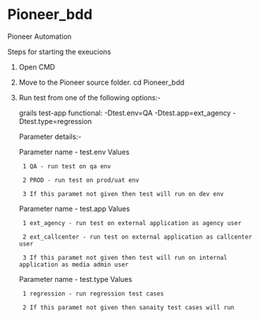 # Pioneer_bdd
Pioneer Automation

Steps for starting the exeucions

1. Open CMD

2. Move to the Pioneer source folder. cd Pioneer_bdd

3. Run test from one of the following options:-
	
	
	grails test-app functional: -Dtest.env=QA -Dtest.app=ext_agency -Dtest.type=regression

	Parameter details:-

	Parameter name - test.env
	Values
	
		1 QA - run test on qa env
	
		2 PROD - run test on prod/uat env
	
		3 If this paramet not given then test will run on dev env


	Parameter name - test.app
	Values
	
		1 ext_agency - run test on external application as agency user
	
		2 ext_callcenter - run test on external application as callcenter user
	
		3 If this paramet not given then test will run on internal application as media admin user


	Parameter name - test.type
	Values
	
		1 regression - run regression test cases
	
		2 If this paramet not given then sanaity test cases will run

